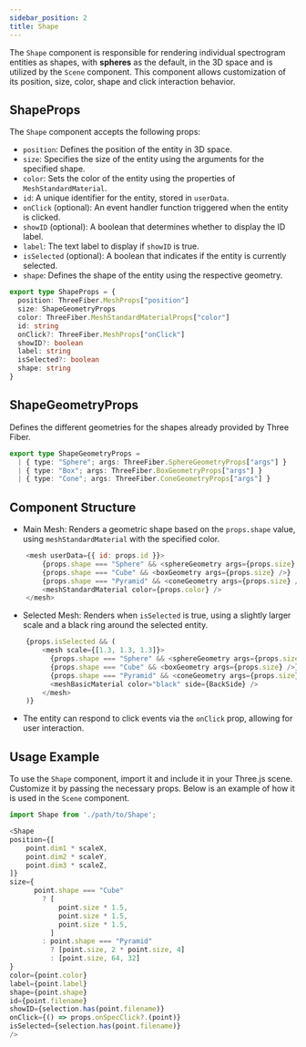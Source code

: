 ```yaml
---
sidebar_position: 2
title: Shape
---
```


The `Shape` component is responsible for rendering individual spectrogram entities as shapes, with **spheres** as the default, in the 3D space and is utilized by the `Scene` component. This component allows customization of its position, size, color, shape and click interaction behavior.

## ShapeProps

The `Shape` component accepts the following props:

- `position`: Defines the position of the entity in 3D space.
- `size`: Specifies the size of the entity using the arguments for the specified shape.
- `color`: Sets the color of the entity using the properties of `MeshStandardMaterial`.
- `id`: A unique identifier for the entity, stored in `userData`.
- `onClick` (optional): An event handler function triggered when the entity is clicked.
- `showID` (optional): A boolean that determines whether to display the ID label.
- `label`: The text label to display if `showID` is true.
- `isSelected` (optional): A boolean that indicates if the entity is currently selected.
- `shape`: Defines the shape of the entity using the respective geometry.

```typescript
export type ShapeProps = {
  position: ThreeFiber.MeshProps["position"]
  size: ShapeGeometryProps
  color: ThreeFiber.MeshStandardMaterialProps["color"]
  id: string
  onClick?: ThreeFiber.MeshProps["onClick"]
  showID?: boolean
  label: string
  isSelected?: boolean
  shape: string
}
```

## ShapeGeometryProps
Defines the different geometries for the shapes already provided by Three Fiber.

```typescript
export type ShapeGeometryProps =
  | { type: "Sphere"; args: ThreeFiber.SphereGeometryProps["args"] }
  | { type: "Box"; args: ThreeFiber.BoxGeometryProps["args"] }
  | { type: "Cone"; args: ThreeFiber.ConeGeometryProps["args"] }
```

## Component Structure
* Main Mesh: Renders a geometric shape based on the `props.shape` value, using `meshStandardMaterial` with the specified color.
```javascript
    <mesh userData={{ id: props.id }}>
        {props.shape === "Sphere" && <sphereGeometry args={props.size} />}
        {props.shape === "Cube" && <boxGeometry args={props.size} />}
        {props.shape === "Pyramid" && <coneGeometry args={props.size} />}
        <meshStandardMaterial color={props.color} />
    </mesh>
```
* Selected Mesh: Renders when `isSelected` is true, using a slightly larger scale and a black ring around the selected entity.
```javascript
    {props.isSelected && (
        <mesh scale={[1.3, 1.3, 1.3]}>
          {props.shape === "Sphere" && <sphereGeometry args={props.size} />}
          {props.shape === "Cube" && <boxGeometry args={props.size} />}
          {props.shape === "Pyramid" && <coneGeometry args={props.size} />}
          <meshBasicMaterial color="black" side={BackSide} />
        </mesh>
    )}
```
* The entity can respond to click events via the `onClick` prop, allowing for user interaction.


## Usage Example

To use the `Shape` component, import it and include it in your Three.js scene. Customize it by passing the necessary props.
Below is an example of how it is used in the `Scene` component.
```javascript
import Shape from './path/to/Shape';

<Shape
position={[
    point.dim1 * scaleX,
    point.dim2 * scaleY,
    point.dim3 * scaleZ,
]}
size={
      point.shape === "Cube"
        ? [
            point.size * 1.5,
            point.size * 1.5,
            point.size * 1.5,
          ]
        : point.shape === "Pyramid"
          ? [point.size, 2 * point.size, 4]
          : [point.size, 64, 32]
}
color={point.color}
label={point.label}
shape={point.shape}
id={point.filename}
showID={selection.has(point.filename)}
onClick={() => props.onSpecClick?.(point)}
isSelected={selection.has(point.filename)}
/>
```

